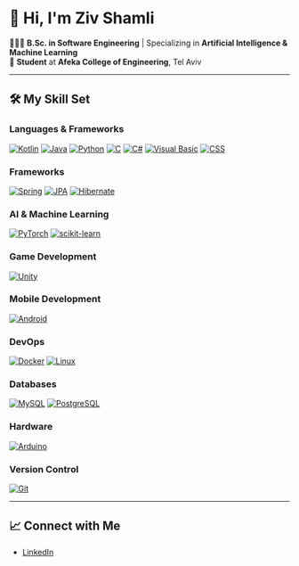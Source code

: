 # 👋 Hi, I'm Ziv Shamli

👨🏻‍🎓 **B.Sc. in Software Engineering** | Specializing in **Artificial Intelligence & Machine Learning**  
📘 **Student** at **Afeka College of Engineering**, Tel Aviv

---

## 🛠 My Skill Set

### Languages & Frameworks

[![Kotlin](https://img.shields.io/badge/Kotlin-7F52FF?style=for-the-badge&logo=kotlin&logoColor=white)](https://kotlinlang.org/)
[![Java](https://img.shields.io/badge/Java-ED8B00?style=for-the-badge&logo=java&logoColor=white)](https://www.java.com/)
[![Python](https://img.shields.io/badge/Python-3776AB?style=for-the-badge&logo=python&logoColor=white)](https://www.python.org/)
[![C](https://img.shields.io/badge/C-A8B9CC?style=for-the-badge&logo=c&logoColor=black)](https://en.wikipedia.org/wiki/C_(programming_language))
[![C#](https://img.shields.io/badge/C%23-239120?style=for-the-badge&logo=csharp&logoColor=white)](https://dotnet.microsoft.com/)
[![Visual Basic](https://img.shields.io/badge/Visual_Basic-5C2D91?style=for-the-badge&logo=.net&logoColor=white)](https://visualstudio.microsoft.com/vs/)
[![CSS](https://img.shields.io/badge/CSS-1572B6?style=for-the-badge&logo=css3&logoColor=white)](https://www.w3.org/Style/CSS/)

### Frameworks

[![Spring](https://img.shields.io/badge/Spring-6DB33F?style=for-the-badge&logo=spring&logoColor=white)](https://spring.io/)
[![JPA](https://img.shields.io/badge/JPA-4D4D4D?style=for-the-badge&logo=java&logoColor=white)](https://www.oracle.com/java/technologies/persistence-jsp.html)
[![Hibernate](https://img.shields.io/badge/Hibernate-4D4D4D?style=for-the-badge&logo=hibernate&logoColor=white)](https://hibernate.org/)

### AI & Machine Learning

[![PyTorch](https://img.shields.io/badge/PyTorch-EE4C2C?style=for-the-badge&logo=pytorch&logoColor=white)](https://pytorch.org/)
[![scikit-learn](https://img.shields.io/badge/scikit--learn-F7931E?style=for-the-badge&logo=scikit-learn&logoColor=white)](https://scikit-learn.org/)

### Game Development

[![Unity](https://img.shields.io/badge/Unity-000000?style=for-the-badge&logo=unity&logoColor=white)](https://unity.com/)

### Mobile Development

[![Android](https://img.shields.io/badge/Android-3DDC84?style=for-the-badge&logo=android&logoColor=white)](https://developer.android.com/)

### DevOps

[![Docker](https://img.shields.io/badge/Docker-2496ED?style=for-the-badge&logo=docker&logoColor=white)](https://www.docker.com/)
[![Linux](https://img.shields.io/badge/Linux-FCC624?style=for-the-badge&logo=linux&logoColor=black)](https://www.linux.org/)

### Databases

[![MySQL](https://img.shields.io/badge/MySQL-00758F?style=for-the-badge&logo=mysql&logoColor=white)](https://www.mysql.com/)
[![PostgreSQL](https://img.shields.io/badge/PostgreSQL-336791?style=for-the-badge&logo=postgresql&logoColor=white)](https://www.postgresql.org/)

### Hardware

[![Arduino](https://img.shields.io/badge/Arduino-00979D?style=for-the-badge&logo=arduino&logoColor=white)](https://www.arduino.cc/)

### Version Control

[![Git](https://img.shields.io/badge/Git-F05033?style=for-the-badge&logo=git&logoColor=white)](https://git-scm.com/)

---

## 📈 Connect with Me

- [LinkedIn](https://www.linkedin.com/in/ziv-shamli-86683224a/)


